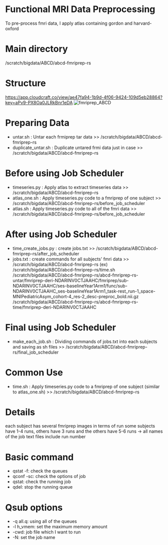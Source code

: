 # Functional MRI Data Preprocessing
To pre-process fmri data, I apply atlas containing gordon and harvard-oxford

# Main directory
/scratch/bigdata/ABCD/abcd-fmriprep-rs

# Structure
https://app.cloudcraft.co/view/ae47fa94-1b9d-4f06-9424-109d5eb28864?key=aPv9-PX8Oa0JLRkBnr1eDA
![fmriprep_ABCD](https://user-images.githubusercontent.com/43199011/124467218-863dcd80-ddd2-11eb-9fe4-2ed0d450caf7.png)

# Preparing Data
- untar.sh : Untar each frmiprep tar data >> /scratch/bigdata/ABCD/abcd-fmriprep-rs
- duplicate_untar.sh : Duplicate untared frmi data just in case >> /scratch/bigdata/ABCD/abcd-fmriprep-rs

# Before using Job Scheduler
- timeseries.py : Apply atlas to extract timeseries data >> /scratch/bigdata/ABCD/abcd-fmriprep-rs
- atlas_one.sh :  Apply timeseries.py code to a fmriprep of one subject >> /scratch/bigdata/ABCD/abcd-fmriprep-rs/before_job_scheduler
- atlas.sh : Apply timeseries.py code to all of the fmri data >> /scratch/bigdata/ABCD/abcd-fmriprep-rs/before_job_scheduler

# After using Job Scheduler
- time_create_jobs.py : create jobs.txt >> /scratch/bigdata/ABCD/abcd-fmriprep-rs/after_job_scheduler
- jobs.txt : create commands for all subjects' fmri data >> /scratch/bigdata/ABCD/abcd-fmriprep-rs
(ex) /scratch/bigdata/ABCD/abcd-fmriprep-rs/time.sh /scratch/bigdata/ABCD/abcd-fmriprep-rs/abcd-fmriprep-rs-untar/fmriprep-deri-NDARINV0CTJAAHC/fmriprep/sub-NDARINV0CTJAAHC/ses-baselineYear1Arm1/func/sub-NDARINV0CTJAAHC_ses-baselineYear1Arm1_task-rest_run-1_space-MNIPediatricAsym_cohort-4_res-2_desc-preproc_bold.nii.gz /scratch/bigdata/ABCD/abcd-fmriprep-rs/abcd-fmriprep-rs-time/fmriprep-deri-NDARINV0CTJAAHC

# Final using Job Scheduler
- make_each_job.sh : Dividing commands of jobs.txt into each subjects and saving as sh files >> /scratch/bigdata/ABCD/abcd-fmriprep-rs/final_job_scheduler

# Common Use
- time.sh : Apply timeseries.py code to a fmriprep of one subject (similar to atlas_one.sh) >> /scratch/bigdata/ABCD/abcd-fmriprep-rs

# Details
each subject has several fmriprep images in terms of run
some subjects have 1-4 runs, others have 3 runs and the others have 5-6 runs
-> all names of the job text files include run number

# Basic command
- qstat -f: check the queues
- qconf -sc: check the options of job
- qstat: check the running job
- qdel: stop the running queue

# Qsub options
- -q all.q: using all of the queues
- -l h_vmem: set the maximum memory amount
- -cwd: job file which I want to run
- -N: set the job name
